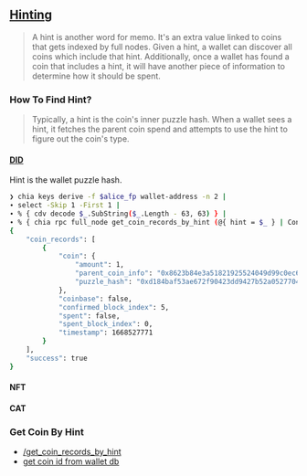 ## [Hinting](https://docs.chia.net/conditions#hinting)
> A hint is another word for memo. It's an extra value linked to coins that gets indexed by full nodes. Given a hint, a wallet can discover all coins which include that hint. Additionally, once a wallet has found a coin that includes a hint, it will have another piece of information to determine how it should be spent.

### How To Find Hint?
> Typically, a hint is the coin's inner puzzle hash. When a wallet sees a hint, it fetches the parent coin spend and attempts to use the hint to figure out the coin's type.

#### [DID](../../intermediate/dids/DID-hints.ipynb)
Hint is the wallet puzzle hash.
```sh
❯ chia keys derive -f $alice_fp wallet-address -n 2 |
∙ select -Skip 1 -First 1 |
∙ % { cdv decode $_.SubString($_.Length - 63, 63) } |
∙ % { chia rpc full_node get_coin_records_by_hint (@{ hint = $_ } | ConvertTo-Json) }
{
    "coin_records": [
        {
            "coin": {
                "amount": 1,
                "parent_coin_info": "0x8623b84e3a51821925524049d99c0ec658c10da85ac442c7c2f66d17e737abed",
                "puzzle_hash": "0xd184baf53ae672f90423dd9427b52a052770471e167e6dc9e84dde062c3b7b38"
            },
            "coinbase": false,
            "confirmed_block_index": 5,
            "spent": false,
            "spent_block_index": 0,
            "timestamp": 1668527771
        }
    ],
    "success": true
}
```

#### NFT
#### CAT


### Get Coin By Hint
- [/get_coin_records_by_hint](https://docs.chia.net/full-node-rpc#get_coin_records_by_hint)
- [get coin id from wallet db](../../misc/sqlite/hints.ipynb)
